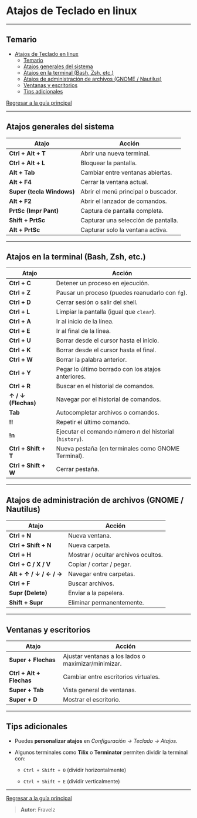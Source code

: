 # Atajos de Teclado en linux

---

## Temario

- [Atajos de Teclado en linux](#atajos-de-teclado-en-linux)
  - [Temario](#temario)
  - [Atajos generales del sistema](#atajos-generales-del-sistema)
  - [Atajos en la terminal (Bash, Zsh, etc.)](#atajos-en-la-terminal-bash-zsh-etc)
  - [Atajos de administración de archivos (GNOME / Nautilus)](#atajos-de-administración-de-archivos-gnome--nautilus)
  - [Ventanas y escritorios](#ventanas-y-escritorios)
  - [Tips adicionales](#tips-adicionales)

[Regresar a la guía principal](./../readme.md#2-linux-y-bash-script)

---

## Atajos generales del sistema

| Atajo                     | Acción                              |
| ------------------------- | ----------------------------------- |
| **Ctrl + Alt + T**        | Abrir una nueva terminal.           |
| **Ctrl + Alt + L**        | Bloquear la pantalla.               |
| **Alt + Tab**             | Cambiar entre ventanas abiertas.    |
| **Alt + F4**              | Cerrar la ventana actual.           |
| **Super (tecla Windows)** | Abrir el menú principal o buscador. |
| **Alt + F2**              | Abrir el lanzador de comandos.      |
| **PrtSc (Impr Pant)**     | Captura de pantalla completa.       |
| **Shift + PrtSc**         | Capturar una selección de pantalla. |
| **Alt + PrtSc**           | Capturar solo la ventana activa.    |

---

## Atajos en la terminal (Bash, Zsh, etc.)

| Atajo                | Acción                                                    |
| -------------------- | --------------------------------------------------------- |
| **Ctrl + C**         | Detener un proceso en ejecución.                          |
| **Ctrl + Z**         | Pausar un proceso (puedes reanudarlo con `fg`).           |
| **Ctrl + D**         | Cerrar sesión o salir del shell.                          |
| **Ctrl + L**         | Limpiar la pantalla (igual que `clear`).                  |
| **Ctrl + A**         | Ir al inicio de la línea.                                 |
| **Ctrl + E**         | Ir al final de la línea.                                  |
| **Ctrl + U**         | Borrar desde el cursor hasta el inicio.                   |
| **Ctrl + K**         | Borrar desde el cursor hasta el final.                    |
| **Ctrl + W**         | Borrar la palabra anterior.                               |
| **Ctrl + Y**         | Pegar lo último borrado con los atajos anteriores.        |
| **Ctrl + R**         | Buscar en el historial de comandos.                       |
| **↑ / ↓ (Flechas)**  | Navegar por el historial de comandos.                     |
| **Tab**              | Autocompletar archivos o comandos.                        |
| **!!**               | Repetir el último comando.                                |
| **!n**               | Ejecutar el comando número *n* del historial (`history`). |
| **Ctrl + Shift + T** | Nueva pestaña (en terminales como GNOME Terminal).        |
| **Ctrl + Shift + W** | Cerrar pestaña.                                           |

---

## Atajos de administración de archivos (GNOME / Nautilus)

| Atajo                   | Acción                              |
| ----------------------- | ----------------------------------- |
| **Ctrl + N**            | Nueva ventana.                      |
| **Ctrl + Shift + N**    | Nueva carpeta.                      |
| **Ctrl + H**            | Mostrar / ocultar archivos ocultos. |
| **Ctrl + C / X / V**    | Copiar / cortar / pegar.            |
| **Alt + ↑ / ↓ / ← / →** | Navegar entre carpetas.             |
| **Ctrl + F**            | Buscar archivos.                    |
| **Supr (Delete)**       | Enviar a la papelera.               |
| **Shift + Supr**        | Eliminar permanentemente.           |

---

## Ventanas y escritorios

| Atajo                    | Acción                                              |
| ------------------------ | --------------------------------------------------- |
| **Super + Flechas**      | Ajustar ventanas a los lados o maximizar/minimizar. |
| **Ctrl + Alt + Flechas** | Cambiar entre escritorios virtuales.                |
| **Super + Tab**          | Vista general de ventanas.                          |
| **Super + D**            | Mostrar el escritorio.                              |

---

## Tips adicionales

- Puedes **personalizar atajos** en *Configuración → Teclado → Atajos*.

- Algunos terminales como **Tilix** o **Terminator** permiten dividir la terminal con:

  - `Ctrl + Shift + O` (dividir horizontalmente)

  - `Ctrl + Shift + E` (dividir verticalmente)

---

[Regresar a la guía principal](./../readme.md#2-linux-y-bash-script)

> **Autor**: Fravelz
